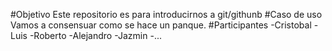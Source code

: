 #Objetivo
Este repositorio es para introducirnos a git/githunb
#Caso de uso
Vamos a consensuar como se hace un panque.
#Participantes
-Cristobal
-Luis
-Roberto
-Alejandro
-Jazmin
-...

 

